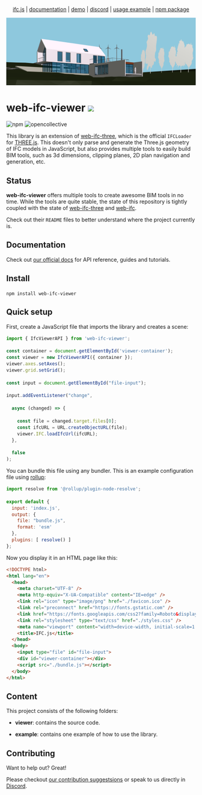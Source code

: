 <p align="center">
  <a href="https://ifcjs.github.io/info/">ifc.js</a>
  |
  <a href="https://ifcjs.github.io/info/docs/Guide/web-ifc-viewer/Introduction">documentation</a>
  |
  <a href="https://ifcjs.github.io/web-ifc-viewer/example/index">demo</a>
  |
  <a href="https://discord.gg/FXfyR4XrKT">discord</a>
  |
  <a href="https://github.com/IFCjs/web-ifc-viewer/tree/master/example">usage example</a>
  |
  <a href="https://www.npmjs.com/package/web-ifc-viewer">npm package</a>
</p>

<img src="banner.png">
<h1>web-ifc-viewer <img src="https://ifcjs.github.io/info/img/logo.svg" width="32"></h1>

![npm](https://img.shields.io/npm/dw/web-ifc-viewer)
![opencollective](https://opencollective.com/ifcjs/tiers/badge.svg)

This library is an extension of [web-ifc-three](https://github.com/IFCjs/web-ifc-three), which is the official `IFCLoader` for [THREE.js](https://github.com/mrdoob/three.js/). This doesn't only parse and generate the Three.js geometry of IFC models in JavaScript, but also provides multiple tools to easily build BIM tools, such as 3d dimensions, clipping planes, 2D plan navigation and generation, etc.

## Status

**web-ifc-viewer** offers multiple tools to create awesome BIM tools in no time. While the tools are quite stable, the state of this repository is tightly coupled with the state of [web-ifc-three](https://github.com/IFCjs/web-ifc-three) and [web-ifc](https://github.com/tomvandig/web-ifc). 

Check out their `README` files to better understand where the project currently is.

## Documentation

Check out [our official docs](https://github.com/IFCjs/web-ifc-viewer/blob/master/CONTRIBUTING.md) for API reference, guides and tutorials.

## Install

`npm install web-ifc-viewer`

## Quick setup

First, create a JavaScript file that imports the library and creates a scene:

```js
import { IfcViewerAPI } from 'web-ifc-viewer';

const container = document.getElementById('viewer-container');
const viewer = new IfcViewerAPI({ container });
viewer.axes.setAxes();
viewer.grid.setGrid();

const input = document.getElementById("file-input");

input.addEventListener("change",

  async (changed) => {
   
    const file = changed.target.files[0];
    const ifcURL = URL.createObjectURL(file);
    viewer.IFC.loadIfcUrl(ifcURL);
  },

  false
);
```

You can bundle this file using any bundler. This is an example configuration file using [rollup](https://rollupjs.org/guide/en/):

```js
import resolve from '@rollup/plugin-node-resolve';

export default {
  input: 'index.js',
  output: {
    file: "bundle.js",
    format: 'esm'
  },
  plugins: [ resolve() ]
};
```

Now you display it in an HTML page like this:

```html
<!DOCTYPE html>
<html lang="en">
  <head>
    <meta charset="UTF-8" />
    <meta http-equiv="X-UA-Compatible" content="IE=edge" />
    <link rel="icon" type="image/png" href="./favicon.ico" />
    <link rel="preconnect" href="https://fonts.gstatic.com" />
    <link href="https://fonts.googleapis.com/css2?family=Roboto&display=swap" rel="stylesheet" />
    <link rel="stylesheet" type="text/css" href="./styles.css" />
    <meta name="viewport" content="width=device-width, initial-scale=1.0" />
    <title>IFC.js</title>
  </head>
  <body>
    <input type="file" id="file-input">
    <div id="viewer-container"></div>
    <script src="./bundle.js"></script>
  </body>
</html>
```

## Content

This project consists of the following folders:

- **viewer**: contains the source code.

- **example**: contains one example of how to use the library.

## Contributing

Want to help out? Great!

Please checkout [our contribution suggestsions](https://github.com/IFCjs/web-ifc-viewer/blob/master/CONTRIBUTING.md) or speak to us directly in [Discord](https://discord.gg/FXfyR4XrKT).


